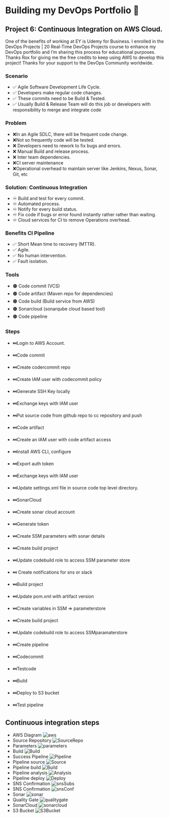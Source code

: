 # Building my DevOps Portfolio 🚀

## Project 6: Continuous Integration on AWS Cloud.

One of the benefits of working at EY is Udemy for Business. I enrolled in the DevOps Projects | 20 Real-Time DevOps Projects course to enhance my DevOps portfolio and I’m sharing this process for educational purposes.
Thanks Rox for giving me the free credits to keep using AWS to develop this project! Thanks for your support to the DevOps Community worldwide. 

### Scenario
- ✅ Agile Software Development Life Cycle.
- ✅ Developers make regular code changes.
- ✅ These commits need to be Build & Tested.
- ✅ Usually Build & Release Team will do this job or developers with responsibility to merge and integrate code

### Problem
- ❌In an Agile SDLC, there will be frequent code change.
- ❌Not so frequently code will be tested.
- ❌ Developers need to rework to fix bugs and errors.
- ❌ Manual Build and release process.
- ❌ Inter team dependencies.
- ❌CI server maintenance
- ❌Operational overhead to maintain server like Jenkins, Nexus, Sonar, Git, etc

###  Solution: Continuous Integration
- ♾️ Build and test for every commit.
- ♾️ Automated process.
- ♾️ Notify for every build status.
- ♾️ Fix code if bugs or error found instantly rather rather than waiting.
- ♾️ Cloud services for CI to remove Operations overhead.

###  Benefits CI Pipeline 
- ✅ Short Mean time to recovery (MTTR).
- ✅ Agile.
- ✅ No human intervention.
- ✅ Fault isolation.

###  Tools
- 🟠 Code commit (VCS)
- 🟠 Code artifact (Maven repo for dependencies)
- 🟠 Code build (Build service from AWS)
- 🟠 Sonarcloud (sonarqube cloud based tool)
- 🟠 Code pipeline 

### Steps

- ⏭️Login to AWS Account.
- ⏭️Code commit
- ⏭️Create codercommit repo
- ⏭️Create IAM user with codecommit policy
- ⏭️Generate SSH Key locally
- ⏭️Exchange keys with IAM user
- ⏭️Put source code from github repo to cc repository and push
- ⏭️Code artifact
- 	⏭️Create an IAM user with code artifact access
- ⏭️Install AWS CLI, configure
- ⏭️Export auth token
- ⏭️Exchange keys with IAM user
- ⏭️Update settings.xml file in source code top level directory.

- ⏭️SonarCloud
- 	⏭️Create sonar cloud account
- ⏭️Generate token
- ⏭️Create SSM parameters with sonar details
- ⏭️Create build project
- ⏭️Update codebuild role to access SSM parameter store

- ⏭️ Create notifications for sns or slack

- ⏭️Build project
- 	⏭️Update pom.xml with artifact version 
- ⏭️Create variables in SSM => parameterstore
- ⏭️Create build project
- ⏭️Update codebuild role to access SSMparamaterstore

- ⏭️Create pipeline
- 	⏭️Codecommit
- ⏭️Testcode
- ⏭️Build
- ⏭️Deploy to S3 bucket

- ⏭️Test pipeline

## Continuous integration steps
- AWS Diagram
![aws](images/AWS-Project6-Diagram.drawio.png)
- Source Repository
![SourceRepo](images/sourceRepo.png)
- Parameters
![parameters](images/parameters.png)
- Build
![Build](images/build.png)
- Success Pipeline
![Pipeline](images/success-pipeline.png)
- Pipeline source
![Source](images/pipeline-source-config.png)
- Pipeline build
![Build](images/pipeline-build.png)
- Pipeline analysis
![Analysis](images/pipelineCodeAnalysis.png)
- Pipeline deploy
![Deploy](images/pipeline-deploy.png)
- SNS Confirmation
![snsSubs](images/sns-subscription.png)
- SNS Confirmation
![snsConf](images/sns-confirmation.png)
- Sonar
![sonar](images/sonar.png)
- Quality Gate
![qualitygate](images/qualitygatesonarior.png)
- SonarCloud
![sonarcloud](images/sonario.png)
- S3 Bucket
![S3Bucket](images/S3-pipeline-artifact.png)
